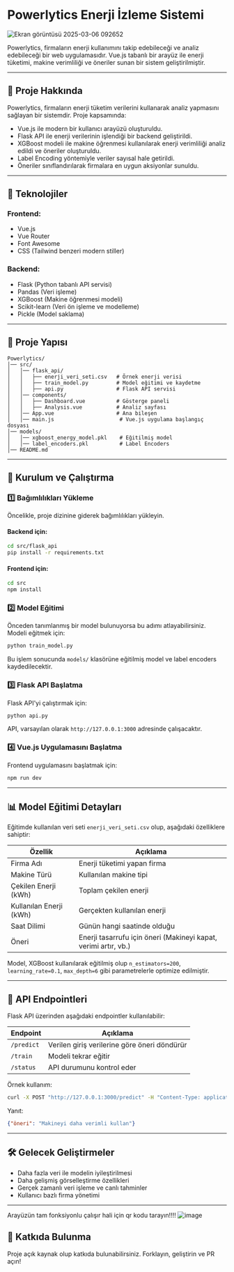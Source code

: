 # Powerlytics Enerji İzleme Sistemi
![Ekran görüntüsü 2025-03-06 092652](https://github.com/user-attachments/assets/c708e808-2b5c-44a0-859a-9867d42a7502)


Powerlytics, firmaların enerji kullanımını takip edebileceği ve analiz edebileceği bir web uygulamasıdır. Vue.js tabanlı bir arayüz ile enerji tüketimi, makine verimliliği ve öneriler sunan bir sistem geliştirilmiştir.

---

## 🚀 Proje Hakkında
Powerlytics, firmaların enerji tüketim verilerini kullanarak analiz yapmasını sağlayan bir sistemdir. Proje kapsamında:
- Vue.js ile modern bir kullanıcı arayüzü oluşturuldu.
- Flask API ile enerji verilerinin işlendiği bir backend geliştirildi.
- XGBoost modeli ile makine öğrenmesi kullanılarak enerji verimliliği analiz edildi ve öneriler oluşturuldu.
- Label Encoding yöntemiyle veriler sayısal hale getirildi.
- Öneriler sınıflandırılarak firmalara en uygun aksiyonlar sunuldu.

---

## 📌 Teknolojiler

### Frontend:
- Vue.js
- Vue Router
- Font Awesome
- CSS (Tailwind benzeri modern stiller)

### Backend:
- Flask (Python tabanlı API servisi)
- Pandas (Veri işleme)
- XGBoost (Makine öğrenmesi modeli)
- Scikit-learn (Veri ön işleme ve modelleme)
- Pickle (Model saklama)

---

## 📂 Proje Yapısı
```
Powerlytics/
│── src/
│   │── flask_api/
│   │   ├── enerji_veri_seti.csv   # Örnek enerji verisi
│   │   ├── train_model.py         # Model eğitimi ve kaydetme
│   │   ├── api.py                 # Flask API servisi
│   │── components/
│   │   ├── Dashboard.vue          # Gösterge paneli
│   │   ├── Analysis.vue           # Analiz sayfası
│   │── App.vue                    # Ana bileşen
│   │── main.js                     # Vue.js uygulama başlangıç dosyası
│── models/
│   │── xgboost_energy_model.pkl    # Eğitilmiş model
│   │── label_encoders.pkl          # Label Encoders
│── README.md
```

---

## 🔧 Kurulum ve Çalıştırma

### 1️⃣ Bağımlılıkları Yükleme
Öncelikle, proje dizinine giderek bağımlılıkları yükleyin.

#### Backend için:
```bash
cd src/flask_api
pip install -r requirements.txt
```

#### Frontend için:
```bash
cd src
npm install
```

### 2️⃣ Model Eğitimi
Önceden tanımlanmış bir model bulunuyorsa bu adımı atlayabilirsiniz. Modeli eğitmek için:
```bash
python train_model.py
```
Bu işlem sonucunda `models/` klasörüne eğitilmiş model ve label encoders kaydedilecektir.

### 3️⃣ Flask API Başlatma
Flask API'yi çalıştırmak için:
```bash
python api.py
```
API, varsayılan olarak `http://127.0.0.1:3000` adresinde çalışacaktır.

### 4️⃣ Vue.js Uygulamasını Başlatma
Frontend uygulamasını başlatmak için:
```bash
npm run dev
```

---

## 📊 Model Eğitimi Detayları

Eğitimde kullanılan veri seti `enerji_veri_seti.csv` olup, aşağıdaki özelliklere sahiptir:

| Özellik | Açıklama |
|---------|-------------|
| Firma Adı | Enerji tüketimi yapan firma |
| Makine Türü | Kullanılan makine tipi |
| Çekilen Enerji (kWh) | Toplam çekilen enerji |
| Kullanılan Enerji (kWh) | Gerçekten kullanılan enerji |
| Saat Dilimi | Günün hangi saatinde olduğu |
| Öneri | Enerji tasarrufu için öneri (Makineyi kapat, verimi artır, vb.) |

Model, XGBoost kullanılarak eğitilmiş olup `n_estimators=200`, `learning_rate=0.1`, `max_depth=6` gibi parametrelerle optimize edilmiştir.


---

## 📌 API Endpointleri
Flask API üzerinden aşağıdaki endpointler kullanılabilir:

| Endpoint | Açıklama |
|----------|-------------|
| `/predict` | Verilen giriş verilerine göre öneri döndürür |
| `/train` | Modeli tekrar eğitir |
| `/status` | API durumunu kontrol eder |

Örnek kullanım:
```bash
curl -X POST "http://127.0.0.1:3000/predict" -H "Content-Type: application/json" -d '{"Firma Adı": "Firma A", "Makine Türü": "Tür A", "Çekilen Enerji": 50, "Kullanılan Enerji": 45, "Çalışma Durumu": 1, "Saat Dilimi": 600}'
```

Yanıt:
```json
{"öneri": "Makineyi daha verimli kullan"}
```

---

## 🛠 Gelecek Geliştirmeler
- Daha fazla veri ile modelin iyileştirilmesi
- Daha gelişmiş görselleştirme özellikleri
- Gerçek zamanlı veri işleme ve canlı tahminler
- Kullanıcı bazlı firma yönetimi

---
Arayüzün tam fonksiyonlu çalışır hali için qr kodu tarayın!!!!
![image](https://github.com/user-attachments/assets/132a325b-c706-4c08-87b8-f6eb0d37f8ff)


## 📢 Katkıda Bulunma
Proje açık kaynak olup katkıda bulunabilirsiniz. Forklayın, geliştirin ve PR açın!


